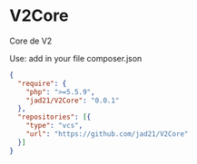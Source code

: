 # V2Core
Core de V2

Use:
add in your file composer.json
```json
{  
  "require": {
    "php": ">=5.5.9",
    "jad21/V2Core": "0.0.1"
  },
  "repositories": [{
    "type": "vcs",
    "url": "https://github.com/jad21/V2Core"
  }]
}
```
